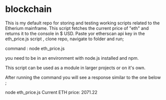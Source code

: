 # blockchain

This is my default repo for storing and testing working scripts related to the Etherium mainframe.
This script fetches the current price of "eth" and returns it to the console in $ USD.
Paste yor etherscan api key in the eth_price.js script , clone repo, navigate to folder and run;

command : node eth_price.js

you need to be in an environment with node.js installed and npm.

This script can be used as a module in larger projects or on it's own.

After running the command you will see a response similar to the one below ;

 node eth_price.js
Current ETH price: 2071.22
